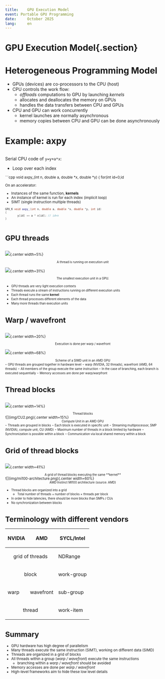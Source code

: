 ```yaml
---
title:    GPU Execution Model
event: Portable GPU Programming
date:     October 2025
lang:     en
---
```


# GPU Execution Model{.section}

#  Heterogeneous Programming Model

- GPUs (devices) are co-processors to the CPU (host)
- CPU controls the work flow:
  - *offloads* computations to GPU by launching *kernels*
  - allocates and deallocates the memory on GPUs
  - handles the data transfers between CPU and GPUs
- CPU and GPU can work concurrently
   - kernel launches are normally asynchronous
   - memory copies between CPU and GPU can be done asynchronously

# Example: axpy

<div class="column">

Serial CPU code of `y=y+a*x`:

- Loop over each index

<small>
```cpp
void axpy_(int n, double a, double *x, double *y)
{
    for(int id=0;id<n; id++) {
        y[id] += a * x[id];
    }
}
```
</small>
</div>

<div class="column">

On an accelerator:

- Instances of the same function, **kernels**
- An instance of kernel is run for each index (implicit loop)
- SIMT (single instruction multiple threads)
<small>

```cpp
GPU_K void axpy_(int n, double a, double *x, double *y, int id)
{
        y[id] += a * x[id]; // id<n
}

```
</small>

</div>



# GPU threads

<div class="column">


![](img/work_item.png){.center width=5%}

<div align="center"><small>A thread is running on execution unit</small></div>

</div>

<div class="column">

![](img/amd_simd_lanet.png){.center width=31%} 

<div align="center"><small>The smallest execution unit in a GPU.</small></div>
</div>

- <small>GPU threads are very light execution contexts</small>
- <small>Threads execute a stream of instructions running on different execution units</small>
- <small>Each thread runs the same **kernel**</small>
- <small>Each thread processes different elements of the data</small>
- <small>Many more threads than execution units</small>

# Warp / wavefront

<div class="column">


![](img/sub_group.png){.center width=20%}

<div align="center"><small>Execution is done per warp / wavefront</small></div>

</div>

<div class="column">

![](img/amd_simd_unit.png){.center width=68%} 

<div align="center"><small>Scheme of a SIMD unit in an AMD GPU</small></div>
</div>
- <small>GPU threads are grouped together in hardware level</small>
    - <small>warp (NVIDIA, 32 threads), wavefront (AMD, 64 threads)</small>
- <small>All members of the group execute the same instruction</small>
- <small>In the case of branching, each branch is executed sequentially</small>
- <small>Memory accesses are done per warp/warpfront</small>

# Thread blocks

<div class="column">

![](img/work_group.png){.center width=14%}

<div align="center"><small>Thread blocks</small></div>

</div>

<div class="column">
![](img/CU2.png){.center width=15%}

<div align="center"><small>Compute Unit in an AMD GPU</small></div>
</div>
- <small>Threads are grouped in blocks</small>
- <small>Each block is executed in specific unit</small>
    - <small>Streaming multiprocessor, SMP (NVIDIA), compute unit, CU (AMD)</small>
- <small>Maximum number of threads in  a block limited by hardware</small>
- <small>Synchronization is possible within a block</small>
- <small>Communication via local shared memory within a block</small>

# Grid of thread blocks

<div class="column">

![](img/Grid_threads.png){.center width=41%}

<div align="center"><small>A grid of thread blocks executing the same **kernel**</small></div>

</div>

<div class="column">
![](img/mi100-architecture.png){.center width=60%}

<div align="center"><small>AMD Instinct MI100 architecture (source: AMD)</small></div>
</div>

- <small>Thread blocks are organized into a grid</small>
    - <small>Total number of threads = number of blocks $\mathrm{\times}$ threads per block</small>
- <small>In order to hide latencies, there should be more blocks than SMPs / CUs</small>
- <small>No synchronization between blocks</small>

# Terminology with different vendors


<table class="docutils align-center" id="id7">
<thead>
<tr class="row-odd"><th class="head"><p>NVIDIA</p></th>
<th class="head"><p>AMD</p></th>
<th class="head"><p>SYCL/Intel</p></th>
</tr>
</thead>
<tbody>
<tr class="row-even"><td style="text-align: center"; colspan="2"><p>grid of threads</p></td>
<td><p>NDRange</p></td>
</tr>
<tr class="row-odd"><td style="text-align: center"; colspan="2"><p>block</p></td>
<td><p>work-group</p></td>
</tr>
<tr class="row-even"><td><p>warp</p></td>
<td><p>wavefront</p></td>
<td><p>sub-group</p></td>
</tr>
<tr class="row-odd"><td style="text-align: center"; colspan="2"><p>thread</p></td>
<td><p>work-item</p></td>
</tr>
</tbody>
</table>

# Summary

- GPU hardware has high degree of parallelism
- Many threads execute the same instruction (SIMT), working on different data (SIMD)
- Threads are organized in a grid of blocks 
- All threads within a group (*warp / wavefront*) execute the same instructions
    - branching within a *warp / wavefront* should be avoided
- Memory accesses are done per *warp / wavefront*
- High-level frameworks aim to hide these low level details



